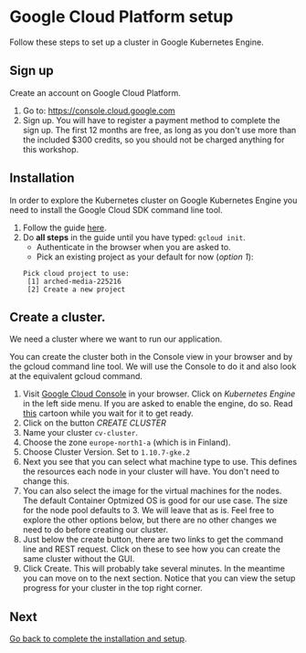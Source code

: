 # Google Cloud Platform setup
Follow these steps to set up a cluster in Google Kubernetes Engine.

## Sign up
Create an account on Google Cloud Platform. 
  1. Go to: https://console.cloud.google.com 
  2. Sign up. You will have to register a payment method to complete the sign up. The first 12 months are free, as long as you don't use more than the included $300 credits, so you should not be charged anything for this workshop.

## Installation
In order to explore the Kubernetes cluster on Google Kubernetes Engine you need to install the Google Cloud SDK command line tool.
  1. Follow the guide [here](https://cloud.google.com/sdk/docs/downloads-interactive).
  2. Do **all steps** in the guide until you have typed:  `gcloud init`.
        - Authenticate in the browser when you are asked to.
        - Pick an existing project as your default for now (*option 1*):
        ```
        Pick cloud project to use:
         [1] arched-media-225216
         [2] Create a new project
     ``` 

## Create a cluster.
We need a cluster where we want to run our application.

You can create the cluster both in the Console view in your browser and by the gcloud command line tool.
We will use the Console to do it and also look at the equivalent gcloud command. 

  1. Visit [Google Cloud Console](https://console.cloud.google.com/) in your browser.
     Click on *Kubernetes Engine* in the left side menu. If you are asked to enable the engine, do so. Read [this](https://cloud.google.com/kubernetes-engine/kubernetes-comic/) cartoon while you wait for it to get ready.
  2. Click on the button *CREATE CLUSTER*
  3. Name your cluster `cv-cluster`.
  4. Choose the zone `europe-north1-a` (which is in Finland).
  5. Choose Cluster Version. Set to `1.10.7-gke.2`
  6. Next you see that you can select what machine type to use. This defines the resources each node in your cluster will have. You don't need to change this.
  7. You can also select the image for the virtual machines for the nodes. The default Container Optmized OS is good for our use case. The size for the node pool defaults to 3. We will leave that as is. Feel free to explore the other options below, but there are no other changes we need to do before creating our cluster.
  8. Just below the create button, there are two links to get the command line and REST request. Click on these to see how you can create the same cluster without the GUI.
  9. Click Create. This will probably take several minutes. In the meantime you can move on to the next section. Notice that you can view the setup progress for your cluster in the top right corner.


## Next

[Go back to complete the installation and setup](./1-installation-tasks.md).
